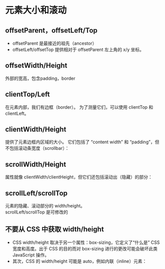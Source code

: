 # 元素大小和滚动

## offsetParent，offsetLeft/Top
* offsetParent 是最接近的祖先（ancestor）
* offsetLeft/offsetTop 提供相对于 offsetParent 左上角的 x/y 坐标。
## offsetWidth/Height
外部的宽高，包含padding，border
## clientTop/Left
在元素内部，我们有边框（border）。
为了测量它们，可以使用 clientTop 和 clientLeft。
## clientWidth/Height
提供了元素边框内区域的大小。
它们包括了 “content width” 和 “padding”，但不包括滚动条宽度（scrollbar）：
## scrollWidth/Height
属性就像 clientWidth/clientHeight，但它们还包括滚动出（隐藏）的部分：
## scrollLeft/scrollTop
元素的隐藏、滚动部分的 width/height。<br>
 scrollLeft/scrollTop 是可修改的
## 不要从 CSS 中获取 width/height
* CSS width/height 取决于另一个属性：box-sizing，它定义了“什么是” CSS 宽度和高度。出于 CSS 的目的而对 box-sizing 进行的更改可能会破坏此类 JavaScript 操作。
* 其次，CSS 的 width/height 可能是 auto，例如内联（inline）元素：

